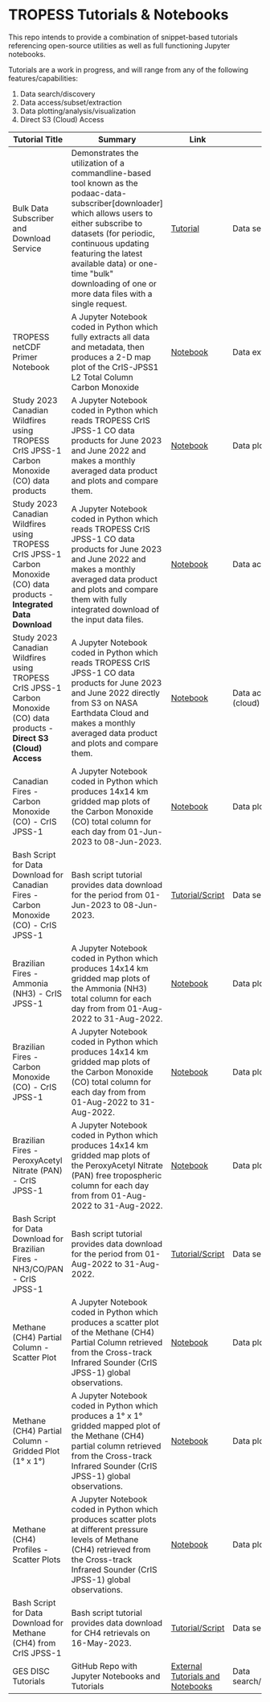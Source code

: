 # TROPESS Tutorials & Notebooks

This repo intends to provide a combination of snippet-based tutorials referencing open-source utilities as well as full functioning Jupyter notebooks. 

Tutorials are a work in progress, and will range from any of the following features/capabilities:
1. Data search/discovery
2. Data access/subset/extraction
3. Data plotting/analysis/visualization
4. Direct S3 (Cloud) Access

| Tutorial Title    | Summary        | Link        | Features/Capabilities |
|-------------------|----------------|-------------|-----------------------|
| Bulk Data Subscriber and Download Service | Demonstrates the utilization of a commandline-based tool known as the podaac-data-subscriber[downloader] which allows users to either subscribe to datasets (for periodic, continuous updating featuring the latest available data) or one-time "bulk" downloading of one or more data files with a single request. | [Tutorial](https://github.com/NASA-TROPESS/tutorials_notebooks/blob/main/data_subscriber_downloader.md) | Data search/access/extraction |
| TROPESS netCDF Primer Notebook | A Jupyter Notebook coded in Python which fully extracts all data and metadata, then produces a 2-D map plot of the CrIS-JPSS1 L2 Total Column Carbon Monoxide | [Notebook](https://github.com/NASA-TROPESS/tutorials_notebooks/blob/main/tropess_primer.ipynb) | Data extraction/plotting/visualization |
| Study 2023 Canadian Wildfires using TROPESS CrIS JPSS-1 Carbon Monoxide (CO) data products | A Jupyter Notebook coded in Python which reads TROPESS CrIS JPSS-1 CO data products for June 2023 and June 2022 and makes a monthly averaged data product and plots and compare them. | [Notebook](https://github.com/NASA-TROPESS/tutorials_notebooks/blob/main/study-2023-canadian-wildfire-effect.ipynb) | Data plotting/analysis/visualization |
| Study 2023 Canadian Wildfires using TROPESS CrIS JPSS-1 Carbon Monoxide (CO) data products - **Integrated Data Download** | A Jupyter Notebook coded in Python which reads TROPESS CrIS JPSS-1 CO data products for June 2023 and June 2022 and makes a monthly averaged data product and plots and compare them with fully integrated download of the input data files. | [Notebook](https://github.com/NASA-TROPESS/tutorials_notebooks/blob/main/study-2023-canadian-wildfire-effect-integrated_data_download.ipynb) | Data access/subset/extraction/plotting/analysis/visualization |
| Study 2023 Canadian Wildfires using TROPESS CrIS JPSS-1 Carbon Monoxide (CO) data products - **Direct S3 (Cloud) Access** | A Jupyter Notebook coded in Python which reads TROPESS CrIS JPSS-1 CO data products for June 2023 and June 2022 directly from S3 on NASA Earthdata Cloud and makes a monthly averaged data product and plots and compare them. | [Notebook](https://github.com/NASA-TROPESS/tutorials_notebooks/blob/main/study-2023-canadian-wildfire-effect-integrated_s3access.ipynb) | Data access/subset/extraction/plotting/analysis/visualization/direct s3 (cloud) access |
| Canadian Fires - Carbon Monoxide (CO) - CrIS JPSS-1 | A Jupyter Notebook coded in Python which produces 14x14 km gridded map plots of the Carbon Monoxide (CO) total column for each day from 01-Jun-2023 to 08-Jun-2023. | [Notebook](https://swiftsoftwaregroup.github.io/tropess-notes/canadian-fires-gridded-plot-carbon-monoxide-column/) | Data plotting/analysis/visualization |
| Bash Script for Data Download for Canadian Fires - Carbon Monoxide (CO) - CrIS JPSS-1 | Bash script tutorial provides data download for the period from 01-Jun-2023 to 08-Jun-2023. | [Tutorial/Script](https://swiftsoftwaregroup.github.io/tropess-notes/canadian-fires-download-data/) | Data search/access/extraction |
| Brazilian Fires - Ammonia (NH3) - CrIS JPSS-1 | A Jupyter Notebook coded in Python which produces 14x14 km gridded map plots of the Ammonia (NH3) total column for each day from from 01-Aug-2022 to 31-Aug-2022. | [Notebook](https://swiftsoftwaregroup.github.io/tropess-notes/brazilian-fires-gridded-plot-ammonia-column/) | Data plotting/analysis/visualization |
| Brazilian Fires - Carbon Monoxide (CO) - CrIS JPSS-1 | A Jupyter Notebook coded in Python which produces 14x14 km gridded map plots of the Carbon Monoxide (CO) total column for each day from from 01-Aug-2022 to 31-Aug-2022. | [Notebook](https://swiftsoftwaregroup.github.io/tropess-notes/brazilian-fires-gridded-plot-carbon-monoxide-column/) | Data plotting/analysis/visualization |
| Brazilian Fires - PeroxyAcetyl Nitrate (PAN) - CrIS JPSS-1 | A Jupyter Notebook coded in Python which produces 14x14 km gridded map plots of the PeroxyAcetyl Nitrate (PAN) free tropospheric column for each day from from 01-Aug-2022 to 31-Aug-2022. | [Notebook](https://swiftsoftwaregroup.github.io/tropess-notes/brazilian-fires-gridded-plot-peroxyacetyl-nitrate-column/) | Data plotting/analysis/visualization |
| Bash Script for Data Download for Brazilian Fires - NH3/CO/PAN - CrIS JPSS-1 | Bash script tutorial provides data download for the period from 01-Aug-2022 to 31-Aug-2022. | [Tutorial/Script](https://swiftsoftwaregroup.github.io/tropess-notes/brazilian-fires-download-data/) | Data search/access/extraction |
| Methane (CH4) Partial Column - Scatter Plot | A Jupyter Notebook coded in Python which produces a scatter plot of the Methane (CH4) Partial Column retrieved from the Cross-track Infrared Sounder (CrIS JPSS-1) global observations. | [Notebook](https://swiftsoftwaregroup.github.io/tropess-notes/quick-start-scatter-plot-methane-column/) | Data plotting/analysis/visualization |
| Methane (CH4) Partial Column - Gridded Plot (1° x 1°) | A Jupyter Notebook coded in Python which produces a 1° x 1° gridded mapped plot of the Methane (CH4) partial column retrieved from the Cross-track Infrared Sounder (CrIS JPSS-1) global observations. | [Notebook](https://swiftsoftwaregroup.github.io/tropess-notes/quick-start-gridded-plot-methane-column/) | Data plotting/analysis/visualization |
| Methane (CH4) Profiles - Scatter Plots | A Jupyter Notebook coded in Python which produces scatter plots at different pressure levels of Methane (CH4) retrieved from the Cross-track Infrared Sounder (CrIS JPSS-1) global observations. | [Notebook](https://swiftsoftwaregroup.github.io/tropess-notes/quick-start-scatter-plot-methane-profile/) | Data plotting/analysis/visualization |
| Bash Script for Data Download for Methane (CH4) from CrIS JPSS-1 | Bash script tutorial provides data download for CH4 retrievals on 16-May-2023. | [Tutorial/Script](https://swiftsoftwaregroup.github.io/tropess-notes/quick-start-download-data/) | Data search/access/extraction |
| GES DISC Tutorials | GitHub Repo with Jupyter Notebooks and Tutorials | [External Tutorials and Notebooks](https://github.com/nasa/gesdisc-tutorials) | Data search/discovery/access/subset/extraction/plotting/analysis/visualization |
